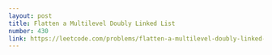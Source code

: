 ```yaml
---
layout: post
title: Flatten a Multilevel Doubly Linked List
number: 430
link: https://leetcode.com/problems/flatten-a-multilevel-doubly-linked-list
---
```

